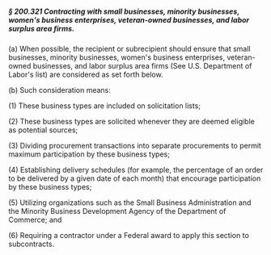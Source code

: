 ##### § 200.321 Contracting with small businesses, minority businesses, women's business enterprises, veteran-owned businesses, and labor surplus area firms. #####

(a) When possible, the recipient or subrecipient should ensure that small businesses, minority businesses, women's business enterprises, veteran-owned businesses, and labor surplus area firms (See U.S. Department of Labor's list) are considered as set forth below.

(b) Such consideration means:

(1) These business types are included on solicitation lists;

(2) These business types are solicited whenever they are deemed eligible as potential sources;

(3) Dividing procurement transactions into separate procurements to permit maximum participation by these business types;

(4) Establishing delivery schedules (for example, the percentage of an order to be delivered by a given date of each month) that encourage participation by these business types;

(5) Utilizing organizations such as the Small Business Administration and the Minority Business Development Agency of the Department of Commerce; and

(6) Requiring a contractor under a Federal award to apply this section to subcontracts.